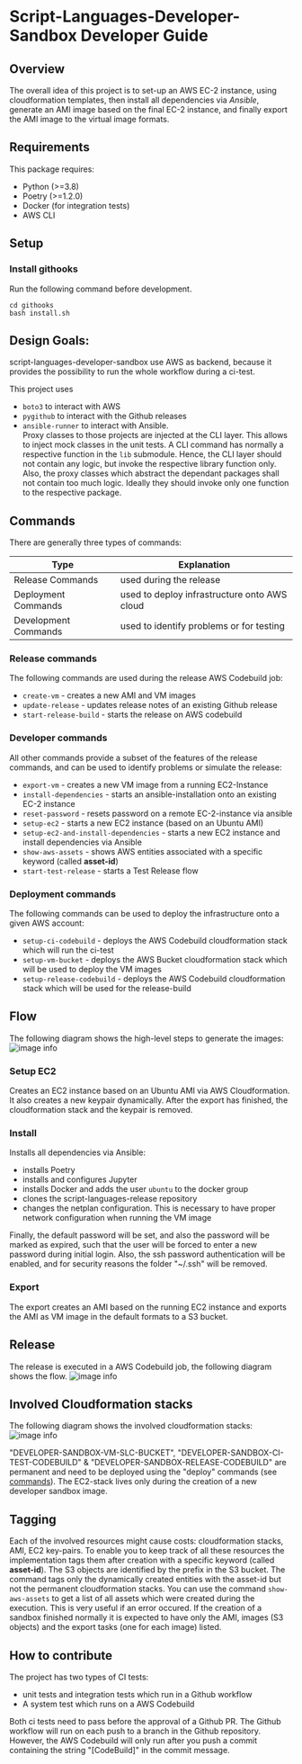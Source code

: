 # Script-Languages-Developer-Sandbox Developer Guide

## Overview

The overall idea of this project is to set-up an AWS EC-2 instance, using cloudformation templates, then install all dependencies via _Ansible_, generate an AMI image based on the final EC-2 instance, and finally export the AMI image to the virtual image formats.

## Requirements

This package requires:
* Python (>=3.8)
* Poetry (>=1.2.0)
* Docker (for integration tests)
* AWS CLI

## Setup

### Install githooks

Run the following command before development.

```shell
cd githooks
bash install.sh
```

## Design Goals:

script-languages-developer-sandbox use AWS as backend, because it provides the possibility to run the whole workflow during a ci-test.

This project uses 
- `boto3` to interact with AWS
- `pygithub` to interact with the Github releases
- `ansible-runner` to interact with Ansible.  
Proxy classes to those projects are injected at the CLI layer. This allows to inject mock classes in the unit tests. 
A CLI command has normally a respective function in the `lib` submodule. Hence, the CLI layer should not contain any logic, but invoke the respective library function only. Also, the proxy classes which abstract the dependant packages shall not contain too much logic. Ideally they should invoke only one function to the respective package.


## Commands

There are generally three types of commands:

| Type | Explanation | 
| ----- | --------- |
| Release Commands | used during the release | 
| Deployment Commands | used to deploy infrastructure onto AWS cloud | 
| Development Commands | used to identify problems or for testing | 

### Release commands

The following commands are used during the release AWS Codebuild job:
- `create-vm` - creates a new AMI and VM images
- `update-release` - updates release notes of an existing Github release
- `start-release-build` - starts the release on AWS codebuild 

### Developer commands

All other commands provide a subset of the features of the release commands, and can be used to identify problems or simulate the release:
- `export-vm` - creates a new VM image from a running EC2-Instance
- `install-dependencies` - starts an ansible-installation onto an existing EC-2 instance
- `reset-password` - resets password on a remote EC-2-instance via ansible
- `setup-ec2` - starts a new EC2 instance (based on an Ubuntu AMI)
- `setup-ec2-and-install-dependencies` - starts a new EC2 instance and install dependencies via Ansible
- `show-aws-assets` - shows AWS entities associated with a specific keyword (called __asset-id__)
- `start-test-release` - starts a Test Release flow

### Deployment commands

The following commands can be used to deploy the infrastructure onto a given AWS account:
- `setup-ci-codebuild` - deploys the AWS Codebuild cloudformation stack which will run the ci-test
- `setup-vm-bucket` - deploys the AWS Bucket cloudformation stack which will be used to deploy the VM images
- `setup-release-codebuild` - deploys the AWS Codebuild cloudformation stack which will be used for the release-build

## Flow

The following diagram shows the high-level steps to generate the images:  
![image info](./img/create-vm-overview.drawio.png)

### Setup EC2

Creates an EC2 instance based on an Ubuntu AMI via AWS Cloudformation. It also creates a new keypair dynamically.
After the export has finished, the cloudformation stack and the keypair is removed.

### Install

Installs all dependencies via Ansible:
- installs Poetry
- installs and configures Jupyter
- installs Docker and adds the user `ubuntu` to the docker group
- clones the script-languages-release repository
- changes the netplan configuration. This is necessary to have proper network configuration when running the VM image

Finally, the default password will be set, and also the password will be marked as expired, such that the user will be forced to enter a new password during initial login.
Also, the ssh password authentication will be enabled, and for security reasons the folder "~/.ssh" will be removed.

### Export

The export creates an AMI based on the running EC2 instance and exports the AMI as VM image in the default formats to a S3 bucket.

## Release

The release is executed in a AWS Codebuild job, the following diagram shows the flow.
![image info](./img/create-vm-release.drawio.png)


## Involved Cloudformation stacks

The following diagram shows the involved cloudformation stacks:
![image info](./img/cloudformation-stacks.drawio.png)

"DEVELOPER-SANDBOX-VM-SLC-BUCKET", "DEVELOPER-SANDBOX-CI-TEST-CODEBUILD" & "DEVELOPER-SANDBOX-RELEASE-CODEBUILD" are permanent and need to be deployed using the "deploy" commands (see [commands](#deployment-commands)).
The EC2-stack lives only during the creation of a new developer sandbox image.

## Tagging

Each of the involved resources might cause costs: cloudformation stacks, AMI, EC2 key-pairs.
To enable you to keep track of all these resources the implementation tags them after creation with a specific keyword (called __asset-id__).
The S3 objects are identified by the prefix in the S3 bucket. The command tags only the dynamically created entities with the asset-id but not the permanent cloudformation stacks.
You can use the command `show-aws-assets` to get a list of all assets which were created during the execution.
This is very useful if an error occured.
If the creation of a sandbox finished normally it is expected to have only the AMI, images (S3 objects) and the export tasks (one for each image) listed.


## How to contribute

The project has two types of CI tests:
- unit tests and integration tests which run in a Github workflow
- A system test which runs on a AWS Codebuild

Both ci tests need to pass before the approval of a Github PR.
The Github workflow will run on each push to a branch in the Github repository. However, the AWS Codebuild will only run after you push a commit containing the string "[CodeBuild]" in the commit message. 